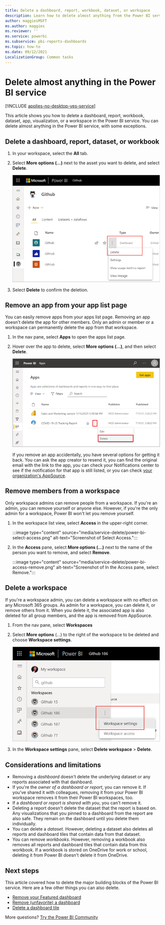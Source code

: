```yaml
---
title: Delete a dashboard, report, workbook, dataset, or workspace
description: Learn how to delete almost anything from the Power BI service.
author: maggiesMSFT
ms.author: maggies
ms.reviewer: ''
ms.service: powerbi
ms.subservice: pbi-reports-dashboards
ms.topic: how-to
ms.date: 09/12/2021
LocalizationGroup: Common tasks
---
```

# Delete almost anything in the Power BI service

[!INCLUDE [applies-no-desktop-yes-service](../includes/applies-no-desktop-yes-service.md)]

This article shows you how to delete a dashboard, report, workbook, dataset, app, visualization, or a workspace in the Power BI service. You can delete almost anything in the Power BI service, with some exceptions. 

## Delete a dashboard, report, dataset, or workbook

1. In your workspace, select the **All** tab.
1. Select **More options (...)** next to the asset you want to delete, and select **Delete**.

    ![Screenshot of Select More options, then select Delete.](media/service-delete/power-bi-delete-dashboard.png)

1. Select **Delete** to confirm the deletion.

## Remove an app from your app list page

You can easily remove apps from your apps list page. Removing an app doesn't delete the app for other members. Only an admin or member or a workspace can permanently delete the app from that workspace.

1. In the nav pane, select **Apps** to open the apps list page.
2. Hover over the app to delete, select **More options (...)**, and then select **Delete**.

   ![Screenshot of select apps.](media/service-delete/power-bi-delete-app.png)

   If you remove an app accidentally, you have several options for getting it back.  You can ask the app creator to resend it, you can find the original email with the link to the app, you can check your Notifications center to see if the notification for that app is still listed, or you can check [your organization's AppSource](../consumer/end-user-apps.md).

## Remove members from a workspace

Only workspace admins can remove people from a workspace. If you're an admin, you can remove yourself or anyone else. However, if you're the only admin for a workspace, Power BI won't let you remove yourself.

1. In the workspace list view, select **Access** in the upper-right corner.

    :::image type="content" source="media/service-delete/power-bi-select-access.png" alt-text="Screenshot of Select Access.":::

1. In the **Access** pane, select **More options (...)** next to the name of the person you want to remove, and select **Remove**.

    :::image type="content" source="media/service-delete/power-bi-access-remove.png" alt-text="Screenshot of In the Access pane, select Remove.":::

## Delete a workspace

If you're a workspace admin, you can delete a workspace with no effect on any Microsoft 365 groups. As admin for a workspace, you can delete it, or remove others from it. When you delete it, the associated app is also deleted for all group members, and the app is removed from AppSource.

1. From the nav pane, select **Workspaces**

2. Select **More options** (...) to the right of the workspace to be deleted and choose **Workspace settings**.

    ![Screenshot of More options, select Workspace settings.](media/service-delete/power-bi-delete-workspace.png)

3. In the **Workspace settings** pane, select **Delete workspace** > **Delete**.

## Considerations and limitations

- Removing a *dashboard* doesn't delete the underlying dataset or any reports associated with that dashboard.
- If you're the *owner of a dashboard or report*, you can remove it. If you've shared it with colleagues, removing it from your Power BI workspace removes it from their Power BI workspaces, too.
- If a *dashboard or report is shared with you*, you can't remove it.
- Deleting a report doesn't delete the dataset that the report is based on.  Any visualizations that you pinned to a dashboard from the report are also safe. They remain on the dashboard until you delete them individually.
- You can delete a *dataset*. However, deleting a dataset also deletes all reports and dashboard tiles that contain data from that dataset.
- You can remove *workbooks*. However, removing a workbook also removes all reports and dashboard tiles that contain data from this workbook. If a workbook is stored on OneDrive for work or school, deleting it from Power BI doesn't delete it from OneDrive.

## Next steps

This article covered how to delete the major building blocks of the Power BI service. Here are a few other things you can also delete.  

- [Remove your Featured dashboard](/power-bi/consumer/end-user-dashboards)
- [Remove (unfavorite) a dashboard](../consumer/end-user-favorite.md)
- [Delete a dashboard tile](service-dashboard-edit-tile.md)

More questions? [Try the Power BI Community](https://community.powerbi.com/)